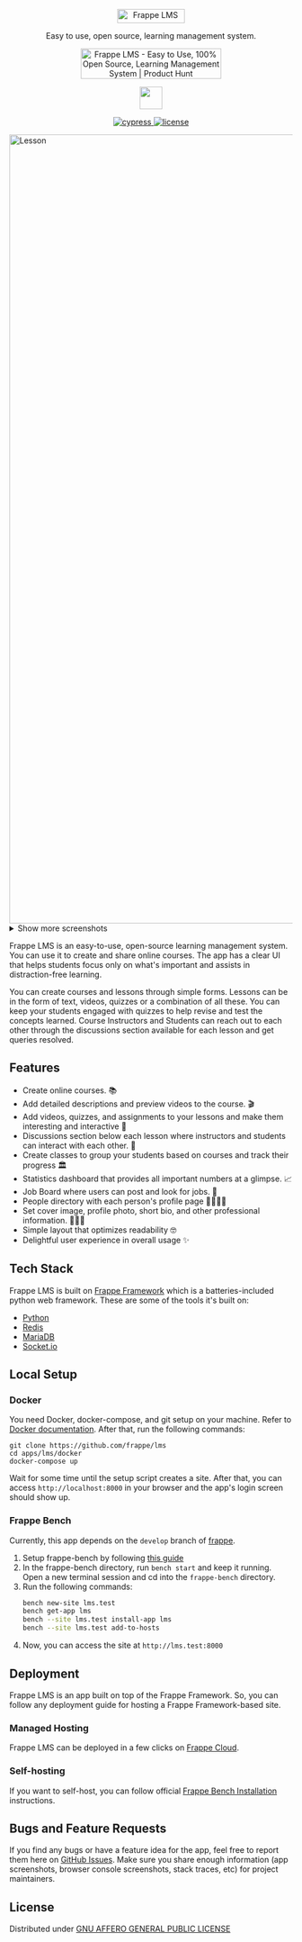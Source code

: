 <p align="center">
  <a href="https://www.frappelms.com/">
    <img src="https://frappelms.com/files/lms-logo-medium.png" alt="Frappe LMS" width="120px" height="25px">
  </a>
  <p align="center">Easy to use, open source, learning management system.</p>
</p>

<p align="center">
	<a href="https://www.producthunt.com/posts/frappe-lms?utm_source=badge-featured&utm_medium=badge&utm_souce=badge-frappe&#0045;lms" target="_blank"><img src="https://api.producthunt.com/widgets/embed-image/v1/featured.svg?post_id=396079&theme=dark" alt="Frappe&#0032;LMS - Easy&#0032;to&#0032;Use&#0044;&#0032;100&#0037;&#0032;Open&#0032;Source&#0044;&#0032;Learning&#0032;Management&#0032;System | Product Hunt" style="width: 250px; height: 54px;" width="250" height="54" /></a>
</p>

<div align="center" style="max-height: 40px;">
    <a href="https://frappecloud.com/lms/signup">
        <img src=".github/try-on-f-cloud-button.svg" height="40">
    </a>
</div>

<p align="center">
	<a href="https://dashboard.cypress.io/projects/vandxn/runs">
    <img alt="cypress" src="https://img.shields.io/endpoint?url=https://dashboard.cypress.io/badge/simple/vandxn/main&style=flat&logo=cypress">
  </a>
  <a href="https://github.com/frappe/lms/blob/main/LICENSE">
    <img alt="license" src="https://img.shields.io/badge/license-AGPLv3-blue">
  </a>
</p>

<img width="1402" alt="Lesson" src="https://frappelms.com/files/banner.png">

<details>
	<summary>Show more screenshots</summary>
	<img width="1520" alt="ss1" src="https://user-images.githubusercontent.com/31363128/210056046-584bc8aa-d28c-4514-b031-73817012837d.png">
	<img width="830" alt="ss2" src="https://user-images.githubusercontent.com/31363128/210056097-36849182-6db0-43a2-8c62-5333cd2aedf4.png">
	<img width="941" alt="ss3" src="https://user-images.githubusercontent.com/31363128/210056134-01a7c429-1ef4-434e-9d43-128dda35d7e5.png">
</details>

Frappe LMS is an easy-to-use, open-source learning management system. You can use it to create and share online courses. The app has a clear UI that helps students focus only on what's important and assists in distraction-free learning.

You can create courses and lessons through simple forms. Lessons can be in the form of text, videos, quizzes or a combination of all these. You can keep your students engaged with quizzes to help revise and test the concepts learned. Course Instructors and Students can reach out to each other through the discussions section available for each lesson and get queries resolved.

## Features
- Create online courses. 📚
- Add detailed descriptions and preview videos to the course. 🎬
- Add videos, quizzes, and assignments to your lessons and make them interesting and interactive 📝
- Discussions section below each lesson where instructors and students can interact with each other. 💬
- Create classes to group your students based on courses and track their progress 🏛
- Statistics dashboard that provides all important numbers at a glimpse. 📈
- Job Board where users can post and look for jobs. 💼
- People directory with each person's profile page 👨‍👩‍👧‍👦
- Set cover image, profile photo, short bio, and other professional information. 🦹🏼‍♀️
- Simple layout that optimizes readability 🤓
- Delightful user experience in overall usage ✨

## Tech Stack

Frappe LMS is built on [Frappe Framework](https://frappeframework.com) which is a batteries-included python web framework.
These are some of the tools it's built on:
- [Python](https://www.python.org)
- [Redis](https://redis.io/)
- [MariaDB](https://mariadb.org/)
- [Socket.io](https://socket.io/)

## Local Setup

### Docker
You need Docker, docker-compose, and git setup on your machine. Refer to [Docker documentation](https://docs.docker.com/). After that, run the following commands:
```
git clone https://github.com/frappe/lms
cd apps/lms/docker
docker-compose up
```

Wait for some time until the setup script creates a site. After that, you can access `http://localhost:8000` in your browser and the app's login screen should show up.

### Frappe Bench

Currently, this app depends on the `develop` branch of [frappe](https://github.com/frappe/frappe).

1. Setup frappe-bench by following [this guide](https://frappeframework.com/docs/v14/user/en/installation)
1. In the frappe-bench directory, run `bench start` and keep it running. Open a new terminal session and cd into the `frappe-bench` directory.
1. Run the following commands:
    ```sh
    bench new-site lms.test
    bench get-app lms
    bench --site lms.test install-app lms
    bench --site lms.test add-to-hosts

 1. Now, you can access the site at `http://lms.test:8000`


## Deployment
Frappe LMS is an app built on top of the Frappe Framework. So, you can follow any deployment guide for hosting a Frappe Framework-based site.

### Managed Hosting
Frappe LMS can be deployed in a few clicks on [Frappe Cloud](https://frappecloud.com/marketplace/apps/lms).

### Self-hosting
If you want to self-host, you can follow official [Frappe Bench Installation](https://github.com/frappe/bench#installation) instructions.

## Bugs and Feature Requests
If you find any bugs or have a feature idea for the app, feel free to report them here on [GitHub Issues](https://github.com/frappe/lms/issues). Make sure you share enough information (app screenshots, browser console screenshots, stack traces, etc) for project maintainers.

## License
Distributed under [GNU AFFERO GENERAL PUBLIC LICENSE](license.txt)
